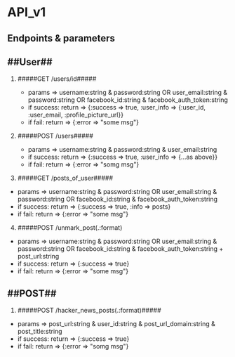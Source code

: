 API_v1
====

Endpoints & parameters
----

##User##
---

1. #####GET /users/id#####
   - params => username:string & password:string OR user_email:string & password:string OR facebook_id:string & facebook_auth_token:string
   - if success:
   return => {:success => true, :user_info => {:user_id, :user_email, :profile_picture_url}}
   - if fail:
   return => {:error => "some msg"}


2. #####POST /users#####
   - params => username:string & password:string & user_email:string
   - if success:
   return => {:success => true, :user_info => {...as above}}
   - if fail:
   return => {:error => "somg msg"}

3. #####GET /posts_of_user#####
  -  params => username:string & password:string OR user_email:string & password:string OR facebook_id:string & facebook_auth_token:string
  - if success:
  return => {:success => true, :info => posts}
  - if fail:
  return => {:error => "some msg"}

4. #####POST /unmark_post(.:format)
  -  params => username:string & password:string OR user_email:string & password:string OR facebook_id:string & facebook_auth_token:string + post_url:string
  - if success:
  return => {:success => true}
  - if fail:
  return => {:error => "some msg"}


##POST##
----

1. #####POST /hacker_news_posts(.:format)#####
  - params => post_url:string & user_id:string & post_url_domain:string & post_title:string
  - if success:
  return => {:success => true}
  - if fail:
  return => {:error => "somg msg"}


